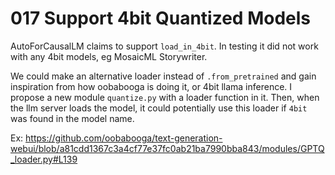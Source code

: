 # 017 Support 4bit Quantized Models

AutoForCausalLM claims to support `load_in_4bit`. In testing it did not work with any 4bit models, eg MosaicML Storywriter.

We could make an alternative loader instead of `.from_pretrained` and gain inspiration from how oobabooga is doing it, or 4bit llama inference. I propose a new module `quantize.py` with a loader function in it. Then, when the llm server loads the model, it could potentially use this loader if `4bit` was found in the model name.

Ex: https://github.com/oobabooga/text-generation-webui/blob/a81cdd1367c3a4cf77e37fc0ab21ba7990bba843/modules/GPTQ_loader.py#L139
